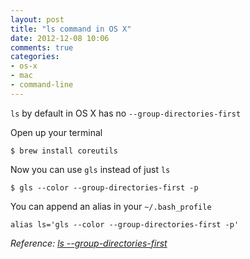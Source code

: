 ```yaml
---
layout: post
title: "ls command in OS X"
date: 2012-12-08 10:06
comments: true
categories: 
- os-x
- mac
- command-line
---
```


`ls` by default in OS X has no `--group-directories-first`

Open up your terminal
```
$ brew install coreutils
```
Now you can use `gls` instead of just `ls`
```
$ gls --color --group-directories-first -p
```

You can append an alias in your `~/.bash_profile`
```
alias ls='gls --color --group-directories-first -p'
```

_Reference: [ls --group-directories-first](https://github.com/skwp/dotfiles/issues/196)_
